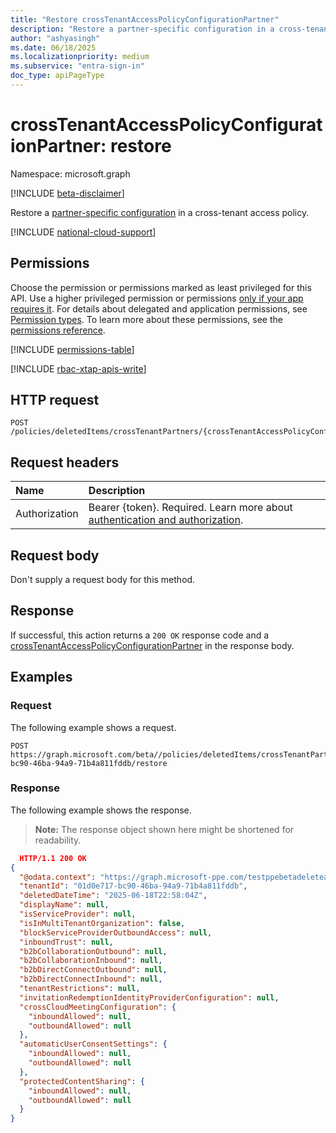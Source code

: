 ```yaml
---
title: "Restore crossTenantAccessPolicyConfigurationPartner"
description: "Restore a partner-specific configuration in a cross-tenant access policy."
author: "ashyasingh"
ms.date: 06/18/2025
ms.localizationpriority: medium
ms.subservice: "entra-sign-in"
doc_type: apiPageType
---
```


# crossTenantAccessPolicyConfigurationPartner: restore

Namespace: microsoft.graph

[!INCLUDE [beta-disclaimer](../../includes/beta-disclaimer.md)]

Restore a [partner-specific configuration](../resources/crosstenantaccesspolicyconfigurationpartner.md) in a cross-tenant access policy. 

[!INCLUDE [national-cloud-support](../../includes/all-clouds.md)]

## Permissions

Choose the permission or permissions marked as least privileged for this API. Use a higher privileged permission or permissions [only if your app requires it](/graph/permissions-overview#best-practices-for-using-microsoft-graph-permissions). For details about delegated and application permissions, see [Permission types](/graph/permissions-overview#permission-types). To learn more about these permissions, see the [permissions reference](/graph/permissions-reference).

<!-- {
  "blockType": "permissions",
  "name": "crosstenantaccesspolicyconfigurationpartner-restore-permissions"
}
-->
[!INCLUDE [permissions-table](../includes/permissions/crosstenantaccesspolicyconfigurationpartner-restore-permissions.md)]

[!INCLUDE [rbac-xtap-apis-write](../includes/rbac-for-apis/rbac-xtap-apis-write.md)]

## HTTP request

<!-- {
  "blockType": "ignored"
}
-->
``` http
POST /policies/deletedItems/crossTenantPartners/{crossTenantAccessPolicyConfigurationPartnerId}/restore
```

## Request headers

|Name|Description|
|:---|:---|
|Authorization|Bearer {token}. Required. Learn more about [authentication and authorization](/graph/auth/auth-concepts).|

## Request body

Don't supply a request body for this method.

## Response

If successful, this action returns a `200 OK` response code and a [crossTenantAccessPolicyConfigurationPartner](../resources/crosstenantaccesspolicyconfigurationpartner.md) in the response body.

## Examples

### Request

The following example shows a request.
<!-- {
  "blockType": "request",
  "name": "crosstenantaccesspolicyconfigurationpartnerthis.restore"
}
-->
``` http
POST https://graph.microsoft.com/beta//policies/deletedItems/crossTenantPartners/01d0e717-bc90-46ba-94a9-71b4a811fddb/restore
```

### Response

The following example shows the response.
>**Note:** The response object shown here might be shortened for readability.
<!-- {
  "blockType": "response",
  "truncated": true,
  "@odata.type": "microsoft.graph.crossTenantAccessPolicyConfigurationPartner"
}
-->
```json
  HTTP/1.1 200 OK 
{
  "@odata.context": "https://graph.microsoft-ppe.com/testppebetadeleteapis/$metadata#microsoft.graph.crossTenantAccessPolicyConfigurationPartner",
  "tenantId": "01d0e717-bc90-46ba-94a9-71b4a811fddb",
  "deletedDateTime": "2025-06-18T22:58:04Z",
  "displayName": null,
  "isServiceProvider": null,
  "isInMultiTenantOrganization": false,
  "blockServiceProviderOutboundAccess": null,
  "inboundTrust": null,
  "b2bCollaborationOutbound": null,
  "b2bCollaborationInbound": null,
  "b2bDirectConnectOutbound": null,
  "b2bDirectConnectInbound": null,
  "tenantRestrictions": null,
  "invitationRedemptionIdentityProviderConfiguration": null,
  "crossCloudMeetingConfiguration": {
    "inboundAllowed": null,
    "outboundAllowed": null
  },
  "automaticUserConsentSettings": {
    "inboundAllowed": null,
    "outboundAllowed": null
  },
  "protectedContentSharing": {
    "inboundAllowed": null,
    "outboundAllowed": null
  }
}
```
